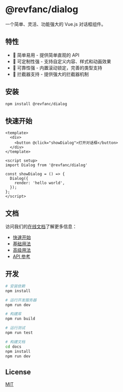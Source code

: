 # @revfanc/dialog

一个简单、灵活、功能强大的 Vue.js 对话框组件。

## 特性

- 🚀 简单易用 - 提供简单直观的 API
- 🎨 可定制性强 - 支持自定义内容、样式和动画效果
- 💪 可靠性强 - 内置滚动锁定，完善的类型支持
- 🔄 拦截器支持 - 提供强大的拦截器机制

## 安装

```bash
npm install @revfanc/dialog
```

## 快速开始

```vue
<template>
  <div>
    <button @click="showDialog">打开对话框</button>
  </div>
</template>

<script setup>
import Dialog from '@revfanc/dialog'

const showDialog = () => {
  Dialog({
    render: 'hello world',
  });
};
</script>
```

## 文档

访问我们的[在线文档](https://revfanc.github.io/dialog/)了解更多信息：

- [快速开始](https://revfanc.github.io/dialog/guide/getting-started)
- [基础用法](https://revfanc.github.io/dialog/guide/basic-usage)
- [高级用法](https://revfanc.github.io/dialog/guide/advanced-usage)
- [API 参考](https://revfanc.github.io/dialog/config/)

## 开发

```bash
# 安装依赖
npm install

# 运行开发服务器
npm run dev

# 构建库
npm run build

# 运行测试
npm run test

# 构建文档
cd docs
npm install
npm run dev
```

## License

[MIT](LICENSE)
